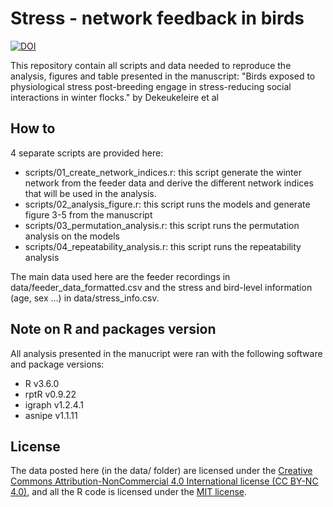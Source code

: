 # Stress - network feedback in birds

[![DOI](https://zenodo.org/badge/193479297.svg)](https://zenodo.org/badge/latestdoi/193479297)


This repository contain all scripts and data needed to reproduce the analysis, figures and table presented in the manuscript: "Birds exposed to physiological stress post-breeding engage in stress-reducing social interactions in winter flocks." by Dekeukeleire et al

## How to

4 separate scripts are provided here:

- scripts/01\_create\_network\_indices.r: this script generate the winter network from the feeder data and derive the different network indices that will be used in the analysis.
- scripts/02\_analysis\_figure.r: this script runs the models and generate figure 3-5 from the manuscript
- scripts/03\_permutation\_analysis.r: this script runs the permutation analysis on the models
- scripts/04\_repeatability\_analysis.r: this script runs the repeatability analysis

The main data used here are the feeder recordings in data/feeder\_data\_formatted.csv and the stress and bird-level information (age, sex ...) in data/stress\_info.csv.

## Note on R and packages version 

All analysis presented in the manucript were ran with the following software and package versions:

- R v3.6.0
- rptR v0.9.22
- igraph v1.2.4.1
- asnipe v1.1.11

## License

The data posted here (in the data/ folder) are licensed under the [Creative Commons Attribution-NonCommercial 4.0 International license (CC BY-NC 4.0)](https://creativecommons.org/licenses/by-nc/4.0/), and all the R code is licensed under the [MIT license](LICENSE.md).
